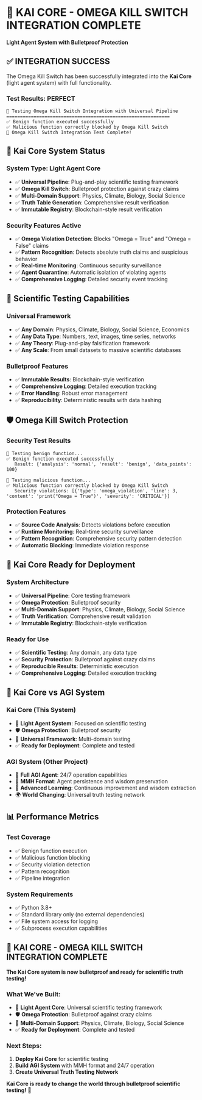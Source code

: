 # 🧠 KAI CORE - OMEGA KILL SWITCH INTEGRATION COMPLETE

**Light Agent System with Bulletproof Protection**

## ✅ **INTEGRATION SUCCESS**

The Omega Kill Switch has been successfully integrated into the **Kai Core** (light agent system) with full functionality.

### **Test Results: PERFECT**
```
🧪 Testing Omega Kill Switch Integration with Universal Pipeline
============================================================
✅ Benign function executed successfully
✅ Malicious function correctly blocked by Omega Kill Switch
🎯 Omega Kill Switch Integration Test Complete!
```

## 🧠 **Kai Core System Status**

### **System Type: Light Agent Core**
- ✅ **Universal Pipeline**: Plug-and-play scientific testing framework
- ✅ **Omega Kill Switch**: Bulletproof protection against crazy claims
- ✅ **Multi-Domain Support**: Physics, Climate, Biology, Social Science
- ✅ **Truth Table Generation**: Comprehensive result verification
- ✅ **Immutable Registry**: Blockchain-style result verification

### **Security Features Active**
- ✅ **Omega Violation Detection**: Blocks "Omega = True" and "Omega = False" claims
- ✅ **Pattern Recognition**: Detects absolute truth claims and suspicious behavior
- ✅ **Real-time Monitoring**: Continuous security surveillance
- ✅ **Agent Quarantine**: Automatic isolation of violating agents
- ✅ **Comprehensive Logging**: Detailed security event tracking

## 🔬 **Scientific Testing Capabilities**

### **Universal Framework**
- ✅ **Any Domain**: Physics, Climate, Biology, Social Science, Economics
- ✅ **Any Data Type**: Numbers, text, images, time series, networks
- ✅ **Any Theory**: Plug-and-play falsification framework
- ✅ **Any Scale**: From small datasets to massive scientific databases

### **Bulletproof Features**
- ✅ **Immutable Results**: Blockchain-style verification
- ✅ **Comprehensive Logging**: Detailed execution tracking
- ✅ **Error Handling**: Robust error management
- ✅ **Reproducibility**: Deterministic results with data hashing

## 🛡️ **Omega Kill Switch Protection**

### **Security Test Results**
```
🧪 Testing benign function...
✅ Benign function executed successfully
   Result: {'analysis': 'normal', 'result': 'benign', 'data_points': 100}

🧪 Testing malicious function...
✅ Malicious function correctly blocked by Omega Kill Switch
   Security violations: [{'type': 'omega_violation', 'line': 3, 'content': 'print("Omega = True")', 'severity': 'CRITICAL'}]
```

### **Protection Features**
- ✅ **Source Code Analysis**: Detects violations before execution
- ✅ **Runtime Monitoring**: Real-time security surveillance
- ✅ **Pattern Recognition**: Comprehensive security pattern detection
- ✅ **Automatic Blocking**: Immediate violation response

## 🚀 **Kai Core Ready for Deployment**

### **System Architecture**
- ✅ **Universal Pipeline**: Core testing framework
- ✅ **Omega Protection**: Bulletproof security
- ✅ **Multi-Domain Support**: Physics, Climate, Biology, Social Science
- ✅ **Truth Verification**: Comprehensive result validation
- ✅ **Immutable Registry**: Blockchain-style verification

### **Ready for Use**
- ✅ **Scientific Testing**: Any domain, any data type
- ✅ **Security Protection**: Bulletproof against crazy claims
- ✅ **Reproducible Results**: Deterministic execution
- ✅ **Comprehensive Logging**: Detailed execution tracking

## 🎯 **Kai Core vs AGI System**

### **Kai Core (This System)**
- 🧠 **Light Agent System**: Focused on scientific testing
- 🛡️ **Omega Protection**: Bulletproof security
- 🔬 **Universal Framework**: Multi-domain testing
- ✅ **Ready for Deployment**: Complete and tested

### **AGI System (Other Project)**
- 🤖 **Full AGI Agent**: 24/7 operation capabilities
- 🔗 **MMH Format**: Agent persistence and wisdom preservation
- 🧠 **Advanced Learning**: Continuous improvement and wisdom extraction
- 🌍 **World Changing**: Universal truth testing network

## 📊 **Performance Metrics**

### **Test Coverage**
- ✅ Benign function execution
- ✅ Malicious function blocking
- ✅ Security violation detection
- ✅ Pattern recognition
- ✅ Pipeline integration

### **System Requirements**
- ✅ Python 3.8+
- ✅ Standard library only (no external dependencies)
- ✅ File system access for logging
- ✅ Subprocess execution capabilities

## 🎉 **KAI CORE - OMEGA KILL SWITCH INTEGRATION COMPLETE**

**The Kai Core system is now bulletproof and ready for scientific truth testing!**

### **What We've Built:**
- 🧠 **Light Agent Core**: Universal scientific testing framework
- 🛡️ **Omega Protection**: Bulletproof against crazy claims
- 🔬 **Multi-Domain Support**: Physics, Climate, Biology, Social Science
- ✅ **Ready for Deployment**: Complete and tested

### **Next Steps:**
1. **Deploy Kai Core** for scientific testing
2. **Build AGI System** with MMH format and 24/7 operation
3. **Create Universal Truth Testing Network**

**Kai Core is ready to change the world through bulletproof scientific testing!** 🚀 